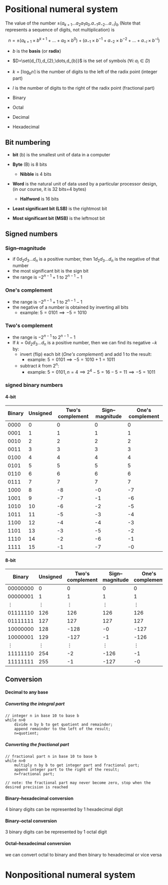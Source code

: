 # Positional numeral system

The value of the number $\pm(a_{k+1}\dots a_{2}a_{1}a_{0}.a_{-1}a_{-2}\dots a_{-l})_{b}$ (Note that represents a sequence of digits, not multiplication) is 
 
$$n=\pm \Big(a_{k+1}\times b^{k+1}+\dots+a_{0}\times b^{0}\Big)+\Big(a_{-1}\times b^{-1}+a_{-2}\times b^{-2}+\dots+a_{-l}\times b^{-l} \Big)$$

- $b$ is the **basis** (or **radix**)
- $D=\set{d_{1},d_{2},\dots,d_{b}}$ is the set of symbols ($\displaystyle  \forall i\colon a_{i}\in D$)
- $k=\lceil {\log_{b}n} \rceil$ is the number of digits to the left of the radix point (integer part)
- $l$ is the number of digits to the right of the radix point (fractional part)

- Binary
- Octal	
- Decimal
- Hexadecimal


## Bit numbering

- **bit** (b) is the smallest unit of data in a computer
- **Byte** (B) is 8 bits
	- **Nibble** is 4 bits
- **Word** is the natural unit of data used by a particular processor design, (in our course, it is 32 bits=4 bytes)
	- **Halfword** is 16 bits

- **Least significant bit (LSB)** is the rightmost bit
- **Most significant bit (MSB)** is the leftmost bit

## Signed numbers

###  Sign–magnitude

- if $0d_2d_3\dots d_n$ is a positive number, then $1d_2d_3\dots d_n$ is the negative of that number
- the most significant bit is the sign bit
- the range is $-2^{n-1}+1$ to $2^{n-1}-1$

### One's complement

- the range is $-2^{n-1}+1$ to $2^{n-1}-1$
- the negative of a number is obtained by inverting all bits
	- example: $5=0101 \implies -5=1010$

### Two's complement

- the range is $-2^{n-1}$ to $2^{n-1}-1$
- If $k=0d_2d_3\dots d_n$ is a positive number, then we can find its negative $-k$ by:
	- invert (flip) each bit (_One's complement_) and add 1 to the result: 
		- example: $5=0101 \implies -5=1010+1=1011$
	- subtract $k$ from $2^n$:
		- example: $5=0101,n=4 \implies 2^4-5=16-5=11 \implies -5=1011$

### signed binary numbers
#### 4-bit 

| Binary | Unsigned | Two's complement | Sign–magnitude | One's complement |
| ------ | -------- | ---------------- | -------------- | ---------------- |
| 0000   | 0        | 0                | 0              | 0                |
| 0001   | 1        | 1                | 1              | 1                |
| 0010   | 2        | 2                | 2              | 2                |
| 0011   | 3        | 3                | 3              | 3                |
| 0100   | 4        | 4                | 4              | 4                |
| 0101   | 5        | 5                | 5              | 5                |
| 0110   | 6        | 6                | 6              | 6                |
| 0111   | 7        | 7                | 7              | 7                |
| 1000   | 8        | -8               | -0             | -7               |
| 1001   | 9        | -7               | -1             | -6               |
| 1010   | 10       | -6               | -2             | -5               |
| 1011   | 11       | -5               | -3             | -4               |
| 1100   | 12       | -4               | -4             | -3               |
| 1101   | 13       | -3               | -5             | -2               |
| 1110   | 14       | -2               | -6             | -1               |
| 1111   | 15       | -1               | -7             | -0               |
#### 8-bit

| Binary | Unsigned | Two's complement | Sign–magnitude | One's complement |
| ------ | -------- | ---------------- | -------------- | ---------------- | 
| 00000000 | 0        | 0                | 0                | 0                |
| 00000001 | 1        | 1                | 1                | 1                |
| $\vdots$ | $\vdots$ | $\vdots$         | $\vdots$         |  $\vdots$         |
| 01111110 | 126      | 126              | 126              | 126              |
| 01111111 | 127      | 127              | 127              | 127              |
| 10000000 | 128      | -128             | -0               | -127             |
| 10000001 | 129      | -127             | -1               | -126             |
| $\vdots$ | $\vdots$ | $\vdots$         | $\vdots$         | $\vdots$         |
| 11111110 | 254      | -2               | -126             | -1 |
| 11111111 | 255      | -1               | -127             | -0 |





## Conversion 

#### Decimal to any base 

##### Converting the integral part 

```
// integer n in base 10 to base b
while n>0
	divide n by b to get quotient and remainder;
	append remainder to the left of the result;
	n=quotient;
```

##### Converting the fractional part 

```
// fractional part n in base 10 to base b
while n>0
	multiply n by b to get integer part and fractional part;
	append integer part to the right of the result;
	n=fractional part;

// note: the fractional part may never become zero, stop when the desired precision is reached
```


#### Binary–hexadecimal conversion

4 binary digits can be represented by 1 hexadecimal digit

#### Binary–octal conversion

3 binary digits can be represented by 1 octal digit

#### Octal–hexadecimal conversion

we can convert octal to binary and then binary to hexadecimal or vice versa

# Nonpositional numeral system